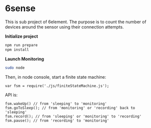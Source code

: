 # 6sense

This is sub project of 6element. The purpose is to count the number of devices around the sensor using their connection attempts.

**Initialize project**

```bash
npm run prepare
npm install
```

**Launch Monitoring**
```bash
sudo node
```
Then, in node console, start a finite state machine:
```
var fsm = require('./js/finiteStateMachine.js');
```

API is:
```
fsm.wakeUp() // from 'sleeping' to 'monitoring'
fsm.goToSleep(); // from 'monitoring' or 'recording' back to 'sleeping'
fsm.record(); // from 'sleeping' or 'monitoring' to 'recording'
fsm.pause(); // from 'recording' to 'monitoring'
```





